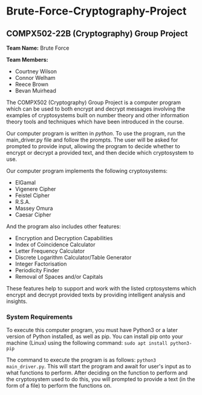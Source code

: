 # Brute-Force-Cryptography-Project
## COMPX502-22B (Cryptography) Group Project

**Team Name:** Brute Force

**Team Members:**
  - Courtney Wilson
  - Connor Welham
  - Reece Brown
  - Bevan Muirhead
              
The COMPX502 (Cryptography) Group Project is a computer program which can be used to both encrypt and decrypt messages involving the examples of cryptosystems built on number theory and other information theory tools and techniques which have been introduced in the course. 

Our computer program is written in *python*. To use the program, run the main_driver.py file and follow the prompts. The user will be asked for prompted to provide input, allowing the program to decide whether to encrypt or decrypt a provided text, and then decide which cryptosystem to use.  

Our computer program implements the following cryptosystems:
   - ElGamal
   - Vigenere Cipher
   - Feistel Cipher
   - R.S.A.
   - Massey Omura
   - Caesar Cipher

And the program also includes other features:
   - Encryption and Decryption Capabilities
   - Index of Coincidence Calculator
   - Letter Frequency Calculator
   - Discrete Logarithm Calculator/Table Generator
   - Integer Factorisation
   - Periodicity Finder
   - Removal of Spaces and/or Capitals

These features help to support and work with the listed crptosystems which encrypt and decrypt provided texts by providing intelligent analysis and insights. 

### System Requirements

To execute this computer program, you must have Python3 or a later version of Python installed, as well as pip. 
You can install pip onto your machine (Linux) using the following command: `sudo apt install python3-pip`

The command to execute the program is as follows: `python3 main_driver.py`. This will start the program and await for user's input as to what functions to perform. After deciding on the function to perform and the cryptosystem used to do this, you will prompted to provide a text (in the form of a file) to perform the functions on. 
